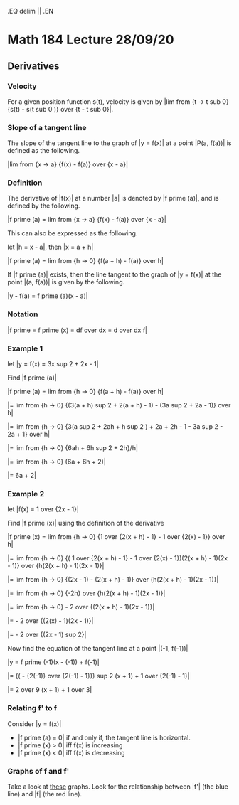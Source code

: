 .EQ
delim ||
.EN
# Math 184 Lecture 28/09/20
## Derivatives

### Velocity
For a given position function s(t), velocity is given by 
|lim from {t -> t sub 0} {s(t) - s(t sub 0 )} over {t - t sub 0}|.

### Slope of a tangent line
The slope of the tangent line to the graph of |y = f(x)| at a point |P(a, f(a))| is 
defined as the following.

|lim from {x -> a} {f(x) - f(a)} over {x - a}|

### Definition
The derivative of |f(x)| at a number |a| is denoted by |f prime (a)|, and is defined by 
the following.

|f prime (a) = lim from {x -> a} {f(x) - f(a)} over {x - a}|

This can also be expressed as the following.

let |h = x - a|, then |x = a + h|

|f prime (a) = lim from {h -> 0} {f(a + h) - f(a)} over h|

If |f prime (a)| exists, then the line tangent to the graph of |y = f(x)| at the point 
|(a, f(a))| is given by the following.

|y - f(a) = f prime (a)(x - a)|

### Notation
|f prime = f prime (x) = df over dx = d over dx f|

### Example 1
let |y = f(x) = 3x sup 2 + 2x - 1|

Find |f prime (a)|

|f prime (a) = lim from {h -> 0} {f(a + h) - f(a)} over h|

|= lim from {h -> 0} {(3(a + h) sup 2 + 2(a + h) - 1) - (3a sup 2 + 
2a - 1)} over h|

|= lim from {h -> 0} {3(a sup 2 + 2ah + h sup 2 ) + 2a + 2h - 1 - 
3a sup 2 - 2a + 1} over h|

|= lim from {h -> 0} {6ah + 6h sup 2 + 2h}/h|

|= lim from {h -> 0} (6a + 6h + 2)|

|= 6a + 2|

### Example 2
let |f(x) = 1 over {2x - 1}|

Find |f prime (x)| using the definition of the derivative

|f prime (x) = lim from {h -> 0} {1 over {2(x + h) - 1} - 1 over {2(x) - 1}} over h|

|= lim from {h -> 0} {( 1 over {2(x + h) - 1} - 1 over {2(x) - 1})(2(x + h) - 1)(2x - 
1)} over {h(2(x + h) - 1)(2x - 1)}|

|= lim from {h -> 0} {(2x - 1) - (2(x + h) - 1)} over {h(2(x + h) - 1)(2x - 1)}|

|= lim from {h -> 0} {-2h} over {h(2(x + h) - 1)(2x - 1)}|

|= lim from {h -> 0} - 2 over {(2(x + h) - 1)(2x - 1)}|

|= - 2 over {(2(x) - 1)(2x - 1)}|

|= - 2 over {(2x - 1) sup 2}|

Now find the equation of the tangent line at a point |(-1, f(-1))|

|y = f prime (-1)(x - (-1)) + f(-1)|

|= {( - {2(-1)} over {2(-1) - 1})} sup 2 (x + 1) + 1 over {2(-1) - 1}|

|= 2 over 9 (x + 1) + 1 over 3|

### Relating f' to f
Consider |y = f(x)|

+ |f prime (a) = 0| if and only if, the tangent line is horizontal.
+ |f prime (x) > 0| iff f(x) is increasing
+ |f prime (x) < 0| iff f(x) is decreasing

### Graphs of f and f'
Take a look at [these](https://www.desmos.com/calculator/ofzljtxlqr) graphs.
Look for the relationship between |f'| (the blue line) and |f| (the red line).
